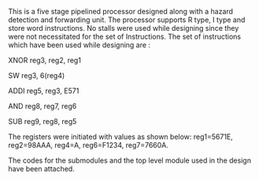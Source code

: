 This is a five stage pipelined processor designed along with a hazard detection and forwarding unit.
The processor supports R type, I type and store word instructions. No stalls were used while designing since they were not necessitated for the set of Instructions. The set of instructions which have been used while designing are :

XNOR reg3, reg2, reg1

SW reg3, 6(reg4)

ADDI reg5, reg3, E571

AND reg8, reg7, reg6

SUB reg9, reg8, reg5

The registers were initiated with values as shown below: reg1=5671E, reg2=98AAA, reg4=A, reg6=F1234, reg7=7660A.

The codes for the submodules and the top level module used in the design have been attached. 



